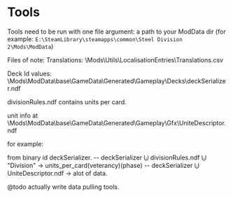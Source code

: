 # Tools

Tools need to be run with one file argument: a path to your ModData dir (for example: `E:\SteamLibrary\steamapps\common\Steel Division 2\Mods\ModData`)

Files of note:
Translations:
\Mods\Utils\LocalisationEntries\Translations.csv

Deck Id values:
\Mods\ModData\base\GameData\Generated\Gameplay\Decks\deckSerializer.ndf

divisionRules.ndf contains units per card.

unit info at
\Mods\ModData\base\GameData\Generated\Gameplay\Gfx\UniteDescriptor.ndf


for example:

from binary id deckSerializer.
-- deckSerializer ⨃ divisionRules.ndf ⨃ "Division" -> units_per_card(veterancy)(phase)
-- deckSerializer ⨃ UniteDescriptor.ndf -> alot of data.

@todo actually write data pulling tools.
